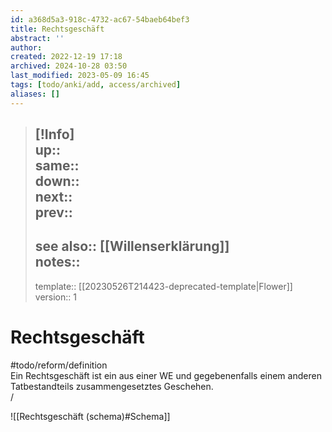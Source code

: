 ```yaml
---
id: a368d5a3-918c-4732-ac67-54baeb64bef3
title: Rechtsgeschäft
abstract: ''
author: 
created: 2022-12-19 17:18
archived: 2024-10-28 03:50
last_modified: 2023-05-09 16:45
tags: [todo/anki/add, access/archived]
aliases: []
---
```


> [!Info]  
> up::  
> same::  
> down::  
> next::  
> prev::
> ---  
> see also:: [[Willenserklärung]]  
> notes::
> ---
> template:: [[20230526T214423-deprecated-template|Flower]]  
> version:: 1 

# Rechtsgeschäft

#todo/reform/definition  
Ein Rechtsgeschäft ist ein aus einer WE und gegebenenfalls einem anderen Tatbestandteils zusammengesetztes Geschehen.  
/

![[Rechtsgeschäft (schema)#Schema]]
